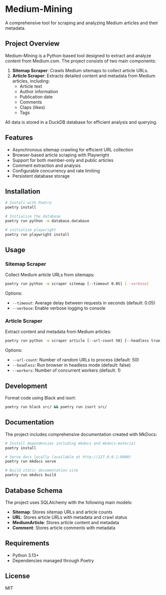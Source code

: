 # Medium-Mining

A comprehensive tool for scraping and analyzing Medium articles and their metadata.

## Project Overview

Medium-Mining is a Python-based tool designed to extract and analyze content from Medium.com. The project consists of two main components:

1. **Sitemap Scraper**: Crawls Medium sitemaps to collect article URLs.
2. **Article Scraper**: Extracts detailed content and metadata from Medium articles, including:
   - Article text
   - Author information
   - Publication date
   - Comments
   - Claps (likes)
   - Tags

All data is stored in a DuckDB database for efficient analysis and querying.

## Features

- Asynchronous sitemap crawling for efficient URL collection
- Browser-based article scraping with Playwright
- Support for both member-only and public articles
- Comment extraction and analysis
- Configurable concurrency and rate limiting
- Persistent database storage

## Installation

```bash
# Install with Poetry
poetry install

# Initialize the database
poetry run python -m database.database

# initialize playwright
poetry run playwright install
```

## Usage

### Sitemap Scraper

Collect Medium article URLs from sitemaps:

```bash
poetry run python -m scraper sitemap [--timeout 0.05] [--verbose]
```

Options:
- `--timeout`: Average delay between requests in seconds (default: 0.05)
- `--verbose`: Enable verbose logging to console

### Article Scraper

Extract content and metadata from Medium articles:

```bash
poetry run python -m scraper article [--url-count 50] [--headless true] [--workers 1]
```

Options:
- `--url-count`: Number of random URLs to process (default: 50)
- `--headless`: Run browser in headless mode (default: false)
- `--workers`: Number of concurrent workers (default: 1)

## Development

Format code using Black and isort:

```bash
poetry run black src/ && poetry run isort src/
```

## Documentation

The project includes comprehensive documentation created with MkDocs:

```bash
# Install dependencies including mkdocs and mkdocs-material
poetry install

# Serve docs locally (available at http://127.0.0.1:8000)
poetry run mkdocs serve

# Build static documentation site
poetry run mkdocs build
```

## Database Schema

The project uses SQLAlchemy with the following main models:

- **Sitemap**: Stores sitemap URLs and article counts
- **URL**: Stores article URLs with metadata and crawl status
- **MediumArticle**: Stores article content and metadata
- **Comment**: Stores article comments with metadata

## Requirements

- Python 3.13+
- Dependencies managed through Poetry

## License

MIT